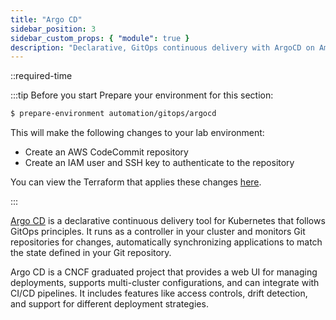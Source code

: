 ```yaml
---
title: "Argo CD"
sidebar_position: 3
sidebar_custom_props: { "module": true }
description: "Declarative, GitOps continuous delivery with ArgoCD on Amazon Elastic Kubernetes Service."
---
```


::required-time

:::tip Before you start
Prepare your environment for this section:

```bash timeout=300 wait=120
$ prepare-environment automation/gitops/argocd
```

This will make the following changes to your lab environment:

- Create an AWS CodeCommit repository
- Create an IAM user and SSH key to authenticate to the repository

You can view the Terraform that applies these changes [here](https://github.com/VAR::MANIFESTS_OWNER/VAR::MANIFESTS_REPOSITORY/tree/VAR::MANIFESTS_REF/manifests/modules/automation/gitops/argocd/.workshop/terraform).

:::

[Argo CD](https://argoproj.github.io/cd/) is a declarative continuous delivery tool for Kubernetes that follows GitOps principles. It runs as a controller in your cluster and monitors Git repositories for changes, automatically synchronizing applications to match the state defined in your Git repository.

Argo CD is a CNCF graduated project that provides a web UI for managing deployments, supports multi-cluster configurations, and can integrate with CI/CD pipelines. It includes features like access controls, drift detection, and support for different deployment strategies.
